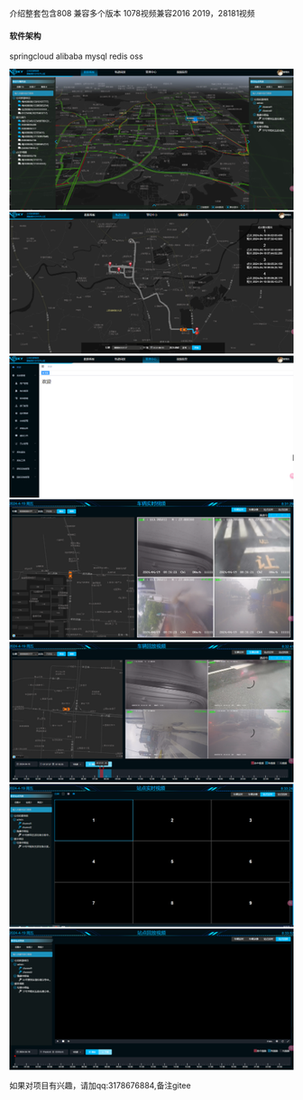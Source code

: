介绍整套包含808 兼容多个版本 1078视频兼容2016 2019，28181视频

#### 软件架构
springcloud alibaba mysql redis oss 

![输入图片说明](%E6%95%B0%E6%8D%AE%E7%9C%8B%E6%9D%BF.png)
![输入图片说明](%E8%BD%A8%E8%BF%B9%E5%9B%9E%E6%94%BE.png)
![输入图片说明](%E7%AE%A1%E7%90%86%E4%B8%AD%E5%BF%83.png)
![输入图片说明](%E5%AE%9E%E6%97%B6%E8%A7%86%E9%A2%91.png)
![输入图片说明](%E5%9B%9E%E6%94%BE%E8%A7%86%E9%A2%91.png)
![输入图片说明](%E7%AB%99%E7%82%B9%E5%AE%9E%E6%97%B6.png)
![输入图片说明](%E7%AB%99%E7%82%B9%E5%9B%9E%E6%94%BE.png)

如果对项目有兴趣，请加qq:3178676884,备注gitee
